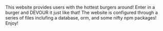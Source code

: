 This website provides users with the hottest burgers around! Enter in a burger and DEVOUR it just like that! The website is configured through a series of files inclufing a database, orm, and some nifty npm packages! Enjoy! 